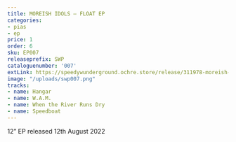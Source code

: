 ```yaml
---
title: MOREISH IDOLS – FLOAT EP
categories:
- pias
- ep
price: 1
order: 6
sku: EP007
releaseprefix: SWP
cataloguenumber: '007'
extLink: https://speedywunderground.ochre.store/release/311978-moreish-idols-float
image: "/uploads/swp007.png"
tracks:
- name: Hangar
- name: W.A.M.
- name: When the River Runs Dry
- name: Speedboat
---
```


12” EP released 12th August 2022